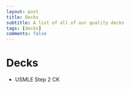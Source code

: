 ```yaml
---
layout: post
title: Decks
subtitle: A list of all of our quality decks
tags: [decks]
comments: false
---
```


# Decks

- USMLE Step 2 CK
